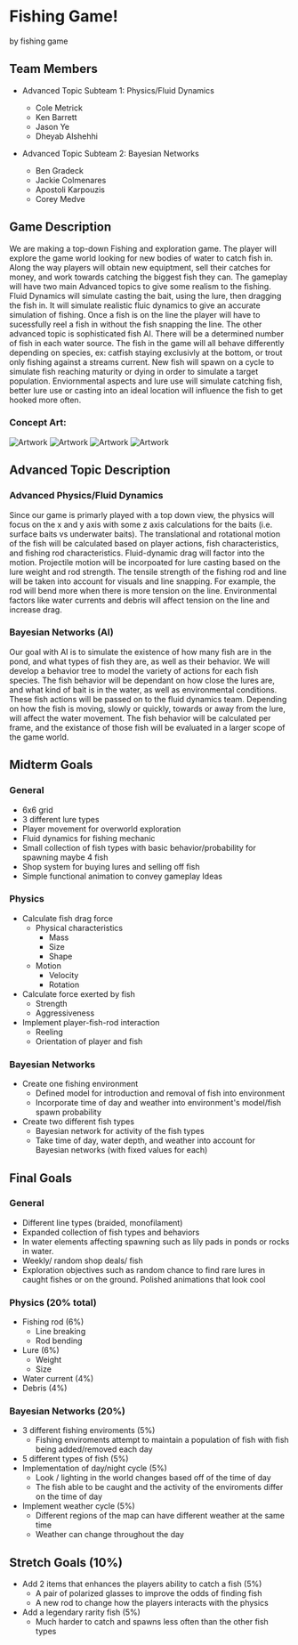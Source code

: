 # Fishing Game!

by fishing game

## Team Members
* Advanced Topic Subteam 1: Physics/Fluid Dynamics
	* Cole Metrick
	* Ken Barrett
	* Jason Ye
	* Dheyab Alshehhi

* Advanced Topic Subteam 2: Bayesian Networks
	* Ben Gradeck
	* Jackie Colmenares
	* Apostoli Karpouzis
	* Corey Medve


## Game Description

We are making a top-down Fishing and exploration game. The player will explore the game world looking for new bodies of water to catch fish in. Along the way players will obtain new equiptment, sell their catches for money, and work towards catching the biggest fish they can. The gameplay will have two main Advanced topics to give some realism to the fishing. Fluid Dynamics will simulate casting the bait, using the lure, then dragging the fish in. It will simulate realistic fluic dynamics to give an accurate simulation of fishing. Once a fish is on the line the player will have to sucessfully reel a fish in without the fish snapping the line. The other advanced topic is sophisticated fish AI. There will be a determined number of fish in each water source. The fish in the game will all behave differently depending on species, ex: catfish staying exclusivly at the bottom, or trout only fishing against a streams current. New fish will spawn on a cycle to simulate fish reaching maturity or dying in order to simulate a target population. Enviornmental aspects and lure use will simulate catching fish, better lure use or casting into an ideal location will influence the fish to get hooked more often. 

### Concept Art:
![Artwork](art/art1.png)
![Artwork](art/art2.png)
![Artwork](art/art3.png)
![Artwork](art/art4.png)


## Advanced Topic Description

### Advanced Physics/Fluid Dynamics

Since our game is primarly played with a top down view, the physics will focus on the x and y axis with some z axis calculations for the baits (i.e. surface baits vs underwater baits). The translational and rotational motion of the fish will be calculated based on player actions, fish characteristics, and fishing rod characteristics. Fluid-dynamic drag will factor into the motion. Projectile motion will be incorpoated for lure casting based on the lure weight and rod strength. The tensile strength of the fishing rod and line will be taken into account for visuals and line snapping. For example, the rod will bend more when there is more tension on the line. Environmental factors like water currents and debris will affect tension on the line and increase drag.

### Bayesian Networks (AI)

Our goal with AI is to simulate the existence of how many fish are in the pond, and what types of fish they are, as well as their behavior. We will develop a behavior tree to model the variety of actions for each fish species. The fish behavior will be dependant on how close the lures are, and what kind of bait is in the water, as well as environmental conditions. These fish actions will be passed on to the fluid dynamics team. Depending on how the fish is moving, slowly or quickly, towards or away from the lure, will affect the water movement. The fish behavior will be calculated per frame, and the existance of those fish will be evaluated in a larger scope of the game world. 


## Midterm Goals

### General
* 6x6 grid
* 3 different lure types
* Player movement for overworld exploration
* Fluid dynamics for fishing mechanic
* Small collection of fish types with basic behavior/probability for spawning maybe 4 fish
* Shop system for buying lures and selling off fish
* Simple functional animation to convey gameplay Ideas 


### Physics
* Calculate fish drag force
  * Physical characteristics
    * Mass
    * Size
    * Shape
  * Motion
    * Velocity
    * Rotation
* Calculate force exerted by fish
   * Strength
   * Aggressiveness
* Implement player-fish-rod interaction
   * Reeling
   * Orientation of player and fish
    
### Bayesian Networks
* Create one fishing environment
  * Defined model for introduction and removal of fish into environment
  * Incorporate time of day and weather into environment's model/fish spawn probability
* Create two different fish types
  * Bayesian network for activity of the fish types
  * Take time of day, water depth, and weather into account for Bayesian networks (with fixed values for each)


## Final Goals

### General
* Different line types (braided, monofilament)
* Expanded collection of fish types and behaviors
* In water elements affecting spawning such as lily pads in ponds or rocks in water. 
* Weekly/ random shop deals/ fish
* Exploration objectives such as random chance to find rare lures in caught fishes or on the ground.
Polished animations that look cool


### Physics (20% total)
* Fishing rod (6%)
  * Line breaking
  * Rod bending
* Lure (6%)
  * Weight
  * Size
* Water current (4%)
* Debris (4%)

### Bayesian Networks (20%)
* 3 different fishing enviroments (5%)
  * Fishing enviroments attempt to maintain a population of fish with fish being added/removed each day 
* 5 different types of fish (5%)
* Implementation of day/night cycle (5%)
  * Look / lighting in the world changes based off of the time of day
  * The fish able to be caught and the activity of the enviroments differ on the time of day
* Implement weather cycle (5%)
  * Different regions of the map can have different weather at the same time
  * Weather can change throughout the day

## Stretch Goals (10%)

* Add 2 items that enhances the players ability to catch a fish (5%)
  * A pair of polarized glasses to improve the odds of finding fish
  * A new rod to change how the players interacts with the physics
* Add a legendary rarity fish (5%)
  * Much harder to catch and spawns less often than the other fish types
